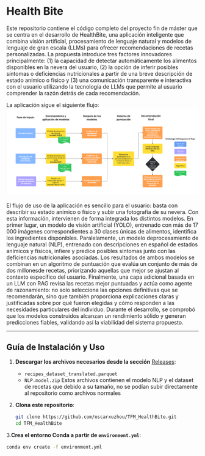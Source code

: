 # Health Bite
Este repositorio contiene el código completo del proyecto fin de máster que se centra en el desarrollo de HealthBite, una aplicación inteligente que combina visión artificial, procesamiento de lenguaje natural y modelos de lenguaje de gran escala (LLMs) para ofrecer recomendaciones de recetas personalizadas. La propuesta introduce tres factores innovadores principalmente: (1) la capacidad de detectar automáticamente los alimentos disponibles en la nevera del usuario, (2) la opción de inferir posibles síntomas o deficiencias nutricionales a partir de una breve descripción de estado anímico o físico y (3) una comunicación transparente e interactiva con el usuario utilizando la tecnología de LLMs que permite al usuario comprender la razón detrás de cada recomendación.

La aplicación sigue el siguiente flujo:
![Flujo de la aplicación](/final%20app/app%20flowchart.jpg)

El flujo de uso de la aplicación es sencillo para el usuario: basta con describir su estado anímico o físico y subir una fotografía de su nevera. Con esta información, intervienen de forma integrada los distintos modelos. En primer lugar, un modelo de visión artificial (YOLO), entrenado con más de 17 000 imágenes correspondientes a 30 clases únicas de alimentos, identifica los ingredientes disponibles. Paralelamente, un modelo deprocesamiento de lenguaje natural (NLP), entrenado con descripciones en español de estados anímicos y físicos, infiere y predice posibles síntomas junto con las deficiencias nutricionales asociadas. Los resultados de ambos modelos se combinan en un algoritmo de puntuación que evalúa un conjunto de más de dos millonesde recetas, priorizando aquellas que mejor se ajustan al contexto específico del usuario. Finalmente, una capa adicional basada en un LLM con RAG revisa las recetas mejor puntuadas y actúa como agente de razonamiento: no solo selecciona las opciones definitivas que se recomendarán, sino que también proporciona explicaciones claras y justificadas sobre por qué fueron elegidas y cómo responden a las necesidades particulares del individuo. Durante el desarrollo, se comprobó que los modelos construidos alcanzan un rendimiento sólido y generan predicciones fiables, validando así la viabilidad del sistema propuesto.

---

## Guía de Instalación y Uso

1. **Descargar los archivos necesarios desde la sección** [Releases](https://github.com/oscarxuzhou/TFM_HealthBite/releases):  
   - `recipes_dataset_translated.parquet`  
   - `NLP.model.zip`
Estos archivos contienen el modelo NLP y el dataset de recetas que debido a su tamaño, no se podían subir directamente al repositorio como archivos normales

2. **Clona este repositorio**:
   ```bash
   git clone https://github.com/oscarxuzhou/TFM_HealthBite.git
   cd TFM_HealthBite
   
3.**Crea el entorno Conda a partir de `environment.yml`**:
   ```bash
   conda env create -f environment.yml


